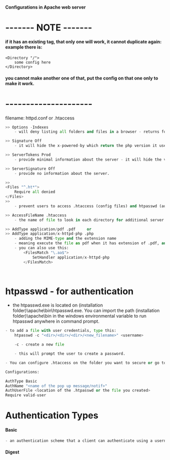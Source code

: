 #### Configurations in Apache web server

# ------- NOTE -------
#### if it has an existing tag, that only one will work, it cannot duplicate again: example there is:
	<Directory "/">
		some config here
	</Directory>

#### you cannot make another one of that, put the config on that one only to make it work.

# --------------------- 

filename: httpd.conf or .htaccess
```python
>> Options -Indexes
	- will deny listing all folders and files in a browser - returns forbidden.

>> Signature Off
	- it will hide the x-powered-by which return the php version it used.

>> ServerTokens Prod
	- provide minimal information about the server - it will hide the version of the apache and operating system running on it but not the apache server.

>> ServerSignature Off
	- provide no information about the server.

>>
<Files "^.ht*">
    Require all denied
</Files>
>>
	- prevent users to access .htaccess (config files) and htpasswd (authentication) on the webserver if exist even not.

>> AccessFileName .htaccess
	- the name of file to look in each directory for additional server configurations.o

>> AddType application/pdf .pdf     or
>> AddType application/x-httpd-php .php
	- adding the MIME-type and the extension name
	- meaning execute the file as pdf when it has extension of .pdf, and execute the file as php when it has filename extension of .php
	- you can also use this:
		<FilesMatch "\.aa$">
		    SetHandler application/x-httpd-php
		</FilesMatch>




```

# htpasswd - for authentication
- the htpasswd.exe is located on (installation folder)\\apache\\bin\\htpasswd.exe. You can import the path (installation folder)\\apache\\bin in the windows environmental variable to run htpasswd anywhere in command prompt.


```python
- to add a file with user credentials, type this:
	htpasswd -c "<dir>/<dir>/<dir>/<new_filename>" <username>

	-c - create a new file

	- this will prompt the user to create a password.

- You can configure .htaccess on the folder you want to secure or go to httpd.conf and add <Directory "<location of website directory>" then add configuration. Update: make .htaccess for 100% working.

Configurations:

AuthType Basic
AuthName "<name of the pop up message/notif>"
AuthUserFile <location of the .htpasswd or the file you created>
Require valid-user
```

# Authentication Types

#### Basic
```python
- an authentication scheme that a client can authenticate using a username and password.

```


#### Digest
```python

```








